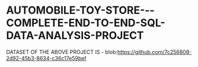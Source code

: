 # AUTOMOBILE-TOY-STORE---COMPLETE-END-TO-END-SQL-DATA-ANALYSIS-PROJECT
DATASET OF THE ABOVE PROJECT IS - blob:https://github.com/7c256808-2d92-45b3-8634-c36c17e59bef
